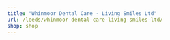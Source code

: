 ```yaml
---
title: "Whinmoor Dental Care - Living Smiles Ltd"
url: /leeds/whinmoor-dental-care-living-smiles-ltd/
shop: shop
---
```

